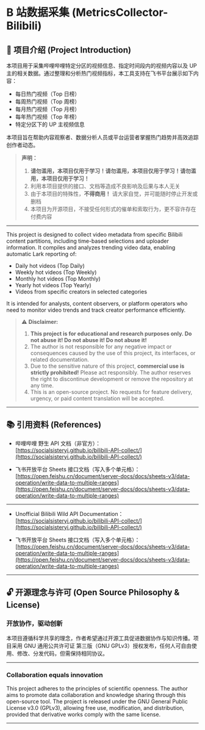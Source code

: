 <!--
 * @Author       : luyz
 * @Date         : 2025-07-26 20:49:53
 * @LastEditors  : luyz
 * @LastEditTime : 2025-07-26 21:21:15
 * @FilePath     : README.md
 * @Description  : 项目Readme
 * Copyright (c) 2025 by LuYanzhuan lyanzhuan@gmail.com, All Rights Reserved.
-->

# B 站数据采集 (MetricsCollector-Bilibili)

## 📌 项目介绍 (Project Introduction)

本项目用于采集哔哩哔哩特定分区的视频信息、指定时间段内的视频内容以及 UP 主的相关数据。通过整理和分析热门视频指标，本工具支持在飞书平台展示如下内容：

- 每日热门视频（Top 日榜）
- 每周热门视频（Top 周榜）
- 每月热门视频（Top 月榜）
- 每年热门视频（Top 年榜）
- 特定分区下的 UP 主视频信息

本项目旨在帮助内容观察者、数据分析人员或平台运营者掌握热门趋势并高效追踪创作者动态。
> **声明：**
> 1. **请勿滥用，本项目仅用于学习！请勿滥用，本项目仅用于学习！请勿滥用，本项目仅用于学习！**
> 2. 利用本项目提供的接口、文档等造成不良影响及后果与本人无关
> 3. 由于本项目的特殊性，**不得商用！** 请大家自觉，并可能随时停止开发或删档
> 4. 本项目为开源项目，不接受任何形式的催单和索取行为，更不容许存在付费内容

---

This project is designed to collect video metadata from specific Bilibili content partitions, including time-based selections and uploader information. It compiles and analyzes trending video data, enabling automatic Lark reporting of:

- Daily hot videos (Top Daily)
- Weekly hot videos (Top Weekly)
- Monthly hot videos (Top Monthly)
- Yearly hot videos (Top Yearly)
- Videos from specific creators in selected categories

It is intended for analysts, content observers, or platform operators who need to monitor video trends and track creator performance efficiently.


> ⚠️ **Disclaimer:**
> 1. **This project is for educational and research purposes only. Do not abuse it! Do not abuse it! Do not abuse it!**
> 2. The author is not responsible for any negative impact or consequences caused by the use of this project, its interfaces, or related documentation.
> 3. Due to the sensitive nature of this project, **commercial use is strictly prohibited!** Please act responsibly. The author reserves the right to discontinue development or remove the repository at any time.
> 4. This is an open-source project. No requests for feature delivery, urgency, or paid content translation will be accepted.

---

## 📚 引用资料 (References)

- 哔哩哔哩 野生 API 文档（非官方）：  
  [https://socialsisteryi.github.io/bilibili-API-collect/](https://socialsisteryi.github.io/bilibili-API-collect/)

- 飞书开放平台 Sheets 接口文档（写入多个单元格）：  
  [https://open.feishu.cn/document/server-docs/docs/sheets-v3/data-operation/write-data-to-multiple-ranges](https://open.feishu.cn/document/server-docs/docs/sheets-v3/data-operation/write-data-to-multiple-ranges)

---

- Unofficial Bilibili Wild API Documentation：  
  [https://socialsisteryi.github.io/bilibili-API-collect/](https://socialsisteryi.github.io/bilibili-API-collect/)

- 飞书开放平台 Sheets 接口文档（写入多个单元格）：  
  [https://open.feishu.cn/document/server-docs/docs/sheets-v3/data-operation/write-data-to-multiple-ranges](https://open.feishu.cn/document/server-docs/docs/sheets-v3/data-operation/write-data-to-multiple-ranges)


---

## 🔓 开源理念与许可 (Open Source Philosophy & License)
### 开放协作，驱动创新
本项目遵循科学共享的理念，作者希望通过开源工具促进数据协作与知识传播。项目采用 GNU 通用公共许可证 第三版（GNU GPLv3）授权发布，任何人可自由使用、修改、分发代码，但需保持相同协议。

---

### Collaboration equals innovation
This project adheres to the principles of scientific openness. The author aims to promote data collaboration and knowledge sharing through this open-source tool. The project is released under the GNU General Public License v3.0 (GPLv3), allowing free use, modification, and distribution, provided that derivative works comply with the same license.

---
